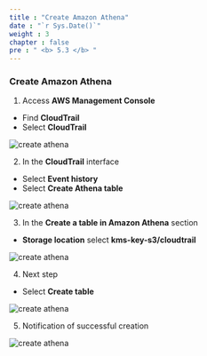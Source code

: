 ```yaml
---
title : "Create Amazon Athena"
date : "`r Sys.Date()`"
weight : 3
chapter : false
pre : " <b> 5.3 </b> "
---
```


### Create Amazon Athena

1. Access **AWS Management Console**

 - Find **CloudTrail**
 - Select **CloudTrail**

![create athena](/aws-fcj-workshop02/images/5.create-cloudtrail/5.3create-athena/0001.png?width=90pc)

2. In the **CloudTrail** interface

 - Select **Event history**
 - Select **Create Athena table**

![create athena](/aws-fcj-workshop02/images/5.create-cloudtrail/5.3create-athena/0002.png?width=90pc)

3. In the **Create a table in Amazon Athena** section

 - **Storage location** select **kms-key-s3/cloudtrail**

![create athena](/aws-fcj-workshop02/images/5.create-cloudtrail/5.3create-athena/0003.png?width=90pc)


4. Next step

 - Select **Create table**

![create athena](/aws-fcj-workshop02/images/5.create-cloudtrail/5.3create-athena/0004.png?width=90pc)

5. Notification of successful creation

![create athena](/aws-fcj-workshop02/images/5.create-cloudtrail/5.3create-athena/0005.png?width=90pc)